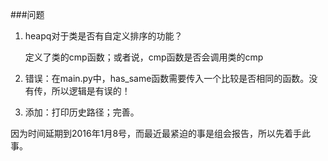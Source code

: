 ###问题

1. heapq对于类是否有自定义排序的功能？

    定义了类的cmp函数；或者说，cmp函数是否会调用类的cmp

2. 错误：在main.py中，has_same函数需要传入一个比较是否相同的函数。没有传，所以逻辑是有误的！

3. 添加：打印历史路径；完善。

因为时间延期到2016年1月8号，而最近最紧迫的事是组会报告，所以先着手此事。
